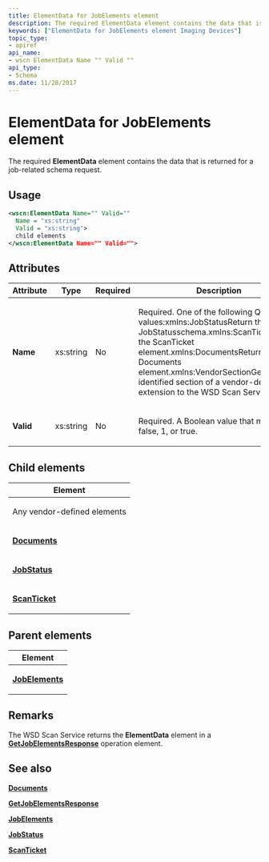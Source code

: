 ```yaml
---
title: ElementData for JobElements element
description: The required ElementData element contains the data that is returned for a job-related schema request.
keywords: ["ElementData for JobElements element Imaging Devices"]
topic_type:
- apiref
api_name:
- wscn ElementData Name "" Valid ""
api_type:
- Schema
ms.date: 11/28/2017
---
```


# ElementData for JobElements element


The required **ElementData** element contains the data that is returned for a job-related schema request.

## Usage

```xml
<wscn:ElementData Name="" Valid=""
  Name = "xs:string"
  Valid = "xs:string">
  child elements
</wscn:ElementData Name="" Valid="">
```

## Attributes

<table>
<colgroup>
<col width="25%" />
<col width="25%" />
<col width="25%" />
<col width="25%" />
</colgroup>
<thead>
<tr class="header">
<th>Attribute</th>
<th>Type</th>
<th>Required</th>
<th>Description</th>
</tr>
</thead>
<tbody>
<tr class="odd">
<td><p><strong><strong>Name</strong></strong></p></td>
<td><p>xs:string</p></td>
<td><p>No</p></td>
<td><p></p>
<p>Required. One of the following QName values:xmlns:JobStatusReturn the current JobStatusschema.xmlns:ScanTicketReturn the ScanTicket element.xmlns:DocumentsReturn the Documents element.xmlns:VendorSectionGet the identified section of a vendor-defined extension to the WSD Scan Service.</p></td>
</tr>
<tr class="even">
<td><p><strong><strong>Valid</strong></strong></p></td>
<td><p>xs:string</p></td>
<td><p>No</p></td>
<td><p></p>
<p>Required. A Boolean value that must be 0, false, 1, or true.</p></td>
</tr>
</tbody>
</table>

## Child elements


<table>
<colgroup>
<col width="100%" />
</colgroup>
<thead>
<tr class="header">
<th>Element</th>
</tr>
</thead>
<tbody>
<tr class="odd">
<td><p>Any vendor-defined elements</p></td>
</tr>
<tr class="even">
<td><p><a href="documents.md" data-raw-source="[&lt;strong&gt;Documents&lt;/strong&gt;](documents.md)"><strong>Documents</strong></a></p></td>
</tr>
<tr class="odd">
<td><p><a href="jobstatus.md" data-raw-source="[&lt;strong&gt;JobStatus&lt;/strong&gt;](jobstatus.md)"><strong>JobStatus</strong></a></p></td>
</tr>
<tr class="even">
<td><p><a href="scanticket.md" data-raw-source="[&lt;strong&gt;ScanTicket&lt;/strong&gt;](scanticket.md)"><strong>ScanTicket</strong></a></p></td>
</tr>
</tbody>
</table>

## Parent elements


<table>
<colgroup>
<col width="100%" />
</colgroup>
<thead>
<tr class="header">
<th>Element</th>
</tr>
</thead>
<tbody>
<tr class="odd">
<td><p><a href="jobelements.md" data-raw-source="[&lt;strong&gt;JobElements&lt;/strong&gt;](jobelements.md)"><strong>JobElements</strong></a></p></td>
</tr>
</tbody>
</table>

## Remarks

The WSD Scan Service returns the **ElementData** element in a [**GetJobElementsResponse**](getjobelementsresponse.md) operation element.

## See also


[**Documents**](documents.md)

[**GetJobElementsResponse**](getjobelementsresponse.md)

[**JobElements**](jobelements.md)

[**JobStatus**](jobstatus.md)

[**ScanTicket**](scanticket.md)

 

 






